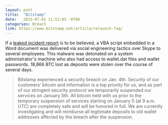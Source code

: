 ```yaml
---
layout: post
title:  "Bitstamp"
date:   2015-07-01 11:52:03 -0700
categories: Breach
link: https://www.bitstamp.net/article/relaunch-faq/
---
```

If a [leaked incident report][leak] is to be believed, a VBA script embedded in a Word document was delivered via social engineering tactics over Skype to several employees. This malware was detonated on a system administrator's machine who also had access to wallet.dat files and wallet passwords. 18,866 BTC lost as deposits were stolen over the course of several days. 

> Bitstamp experienced a security breach on Jan. 4th. Security of our customers’ bitcoin and information is a top priority for us, and as part of our stringent security protocol we temporarily suspended our services on January 5th. All bitcoin held with us prior to the temporary suspension of services starting on January 5 (at 9 a.m. UTC) are completely safe and will be honored in full. We are currently investigating and will reimburse all legitimate deposits to old wallet addresses affected by the breach after the suspension.

[leak]: http://www.coindesk.com/unconfirmed-report-5-million-bitstamp-bitcoin-exchange/
